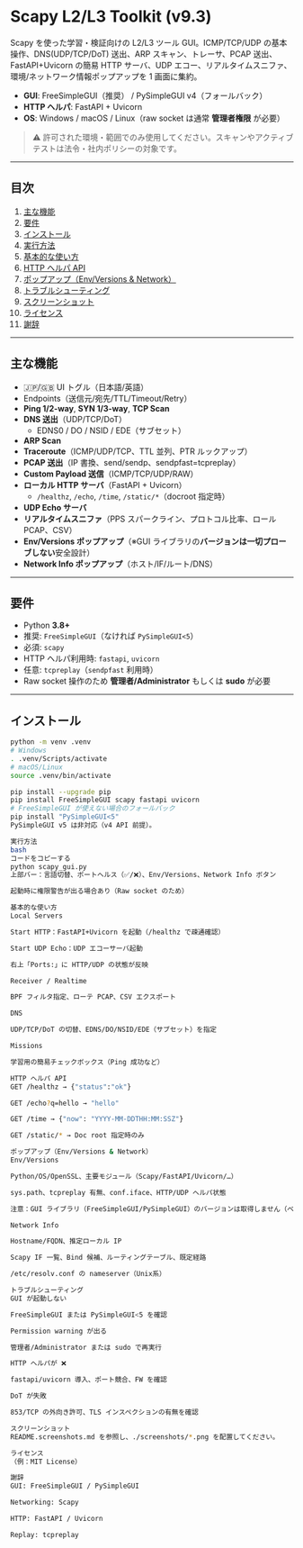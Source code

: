 # Scapy L2/L3 Toolkit (v9.3)

Scapy を使った学習・検証向けの L2/L3 ツール GUI。ICMP/TCP/UDP の基本操作、DNS(UDP/TCP/DoT) 送出、ARP スキャン、トレーサ、PCAP 送出、FastAPI+Uvicorn の簡易 HTTP サーバ、UDP エコー、リアルタイムスニファ、環境/ネットワーク情報ポップアップを 1 画面に集約。

- **GUI**: FreeSimpleGUI（推奨） / PySimpleGUI v4（フォールバック）
- **HTTP ヘルパ**: FastAPI + Uvicorn
- **OS**: Windows / macOS / Linux（raw socket は通常 **管理者権限** が必要）

> ⚠️ 許可された環境・範囲でのみ使用してください。スキャンやアクティブテストは法令・社内ポリシーの対象です。

---

## 目次

1. [主な機能](#主な機能)  
2. [要件](#要件)  
3. [インストール](#インストール)  
4. [実行方法](#実行方法)  
5. [基本的な使い方](#基本的な使い方)  
6. [HTTP ヘルパ API](#http-ヘルパ-api)  
7. [ポップアップ（Env/Versions & Network）](#ポップアップenvversions--network)  
8. [トラブルシューティング](#トラブルシューティング)  
9. [スクリーンショット](#スクリーンショット)  
10. [ライセンス](#ライセンス)  
11. [謝辞](#謝辞)

---

## 主な機能

- 🇯🇵/🇬🇧 UI トグル（日本語/英語）
- Endpoints（送信元/宛先/TTL/Timeout/Retry）
- **Ping 1/2-way**, **SYN 1/3-way**, **TCP Scan**
- **DNS 送出**（UDP/TCP/DoT）  
  - EDNS0 / DO / NSID / EDE（サブセット）
- **ARP Scan**
- **Traceroute**（ICMP/UDP/TCP、TTL 並列、PTR ルックアップ）
- **PCAP 送出**（IP 書換、send/sendp、sendpfast=tcpreplay）
- **Custom Payload 送信**（ICMP/TCP/UDP/RAW）
- **ローカル HTTP サーバ**（FastAPI + Uvicorn）  
  - `/healthz`, `/echo`, `/time`, `/static/*`（docroot 指定時）
- **UDP Echo サーバ**
- **リアルタイムスニファ**（PPS スパークライン、プロトコル比率、ロール PCAP、CSV）
- **Env/Versions ポップアップ**（※GUI ライブラリの**バージョンは一切プローブしない**安全設計）
- **Network Info ポップアップ**（ホスト/IF/ルート/DNS）

---

## 要件

- Python **3.8+**
- 推奨: `FreeSimpleGUI`（なければ `PySimpleGUI<5`）
- 必須: `scapy`
- HTTP ヘルパ利用時: `fastapi`, `uvicorn`
- 任意: `tcpreplay`（`sendpfast` 利用時）
- Raw socket 操作のため **管理者/Administrator** もしくは **sudo** が必要

---

## インストール

```bash
python -m venv .venv
# Windows
. .venv/Scripts/activate
# macOS/Linux
source .venv/bin/activate

pip install --upgrade pip
pip install FreeSimpleGUI scapy fastapi uvicorn
# FreeSimpleGUI が使えない場合のフォールバック
pip install "PySimpleGUI<5"
PySimpleGUI v5 は非対応（v4 API 前提）。

実行方法
bash
コードをコピーする
python scapy_gui.py
上部バー：言語切替、ポートヘルス（✅/❌）、Env/Versions、Network Info ボタン

起動時に権限警告が出る場合あり（Raw socket のため）

基本的な使い方
Local Servers

Start HTTP：FastAPI+Uvicorn を起動（/healthz で疎通確認）

Start UDP Echo：UDP エコーサーバ起動

右上「Ports:」に HTTP/UDP の状態が反映

Receiver / Realtime

BPF フィルタ指定、ローテ PCAP、CSV エクスポート

DNS

UDP/TCP/DoT の切替、EDNS/DO/NSID/EDE（サブセット）を指定

Missions

学習用の簡易チェックボックス（Ping 成功など）

HTTP ヘルパ API
GET /healthz → {"status":"ok"}

GET /echo?q=hello → "hello"

GET /time → {"now": "YYYY-MM-DDTHH:MM:SSZ"}

GET /static/* → Doc root 指定時のみ

ポップアップ（Env/Versions & Network）
Env/Versions

Python/OS/OpenSSL、主要モジュール（Scapy/FastAPI/Uvicorn/…）

sys.path、tcpreplay 有無、conf.iface、HTTP/UDP ヘルパ状態

注意：GUI ライブラリ（FreeSimpleGUI/PySimpleGUI）のバージョンは取得しません（ベンダリンク/ポップアップによるクラッシュ回避）

Network Info

Hostname/FQDN、推定ローカル IP

Scapy IF 一覧、Bind 候補、ルーティングテーブル、既定経路

/etc/resolv.conf の nameserver（Unix系）

トラブルシューティング
GUI が起動しない

FreeSimpleGUI または PySimpleGUI<5 を確認

Permission warning が出る

管理者/Administrator または sudo で再実行

HTTP ヘルパが ❌

fastapi/uvicorn 導入、ポート競合、FW を確認

DoT が失敗

853/TCP の外向き許可、TLS インスペクションの有無を確認

スクリーンショット
README.screenshots.md を参照し、./screenshots/*.png を配置してください。

ライセンス
（例：MIT License）

謝辞
GUI: FreeSimpleGUI / PySimpleGUI

Networking: Scapy

HTTP: FastAPI / Uvicorn

Replay: tcpreplay